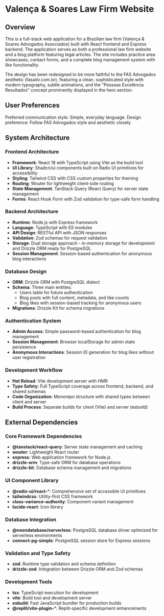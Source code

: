 # Valença & Soares Law Firm Website

## Overview

This is a full-stack web application for a Brazilian law firm (Valença & Soares Advogados Associados) built with React frontend and Express backend. The application serves as both a professional law firm website and a blog platform featuring legal articles. The site includes practice area showcases, contact forms, and a complete blog management system with like functionality.

The design has been redesigned to be more faithful to the FAS Advogados aesthetic (fasadv.com.br), featuring a clean, sophisticated style with modern typography, subtle animations, and the "Pessoas Excelência Resultados" concept prominently displayed in the hero section.

## User Preferences

Preferred communication style: Simple, everyday language.
Design preference: Follow FAS Advogados style and aesthetic closely

## System Architecture

### Frontend Architecture
- **Framework**: React 18 with TypeScript using Vite as the build tool
- **UI Library**: Shadcn/ui components built on Radix UI primitives for accessibility
- **Styling**: Tailwind CSS with CSS custom properties for theming
- **Routing**: Wouter for lightweight client-side routing
- **State Management**: TanStack Query (React Query) for server state management
- **Forms**: React Hook Form with Zod validation for type-safe form handling

### Backend Architecture
- **Runtime**: Node.js with Express framework
- **Language**: TypeScript with ES modules
- **API Design**: RESTful API with JSON responses
- **Validation**: Zod schemas for request validation
- **Storage**: Dual storage approach - in-memory storage for development and Drizzle ORM ready for PostgreSQL
- **Session Management**: Session-based authentication for anonymous blog interactions

### Database Design
- **ORM**: Drizzle ORM with PostgreSQL dialect
- **Schema**: Three main entities:
  - Users table for future authentication
  - Blog posts with full content, metadata, and like counts
  - Blog likes with session-based tracking for anonymous users
- **Migrations**: Drizzle Kit for schema migrations

### Authentication System
- **Admin Access**: Simple password-based authentication for blog management
- **Session Management**: Browser localStorage for admin state persistence
- **Anonymous Interactions**: Session ID generation for blog likes without user registration

### Development Workflow
- **Hot Reload**: Vite development server with HMR
- **Type Safety**: Full TypeScript coverage across frontend, backend, and shared schemas
- **Code Organization**: Monorepo structure with shared types between client and server
- **Build Process**: Separate builds for client (Vite) and server (esbuild)

## External Dependencies

### Core Framework Dependencies
- **@tanstack/react-query**: Server state management and caching
- **wouter**: Lightweight React router
- **express**: Web application framework for Node.js
- **drizzle-orm**: Type-safe ORM for database operations
- **drizzle-kit**: Database schema management and migrations

### UI Component Library
- **@radix-ui/react-***: Comprehensive set of accessible UI primitives
- **tailwindcss**: Utility-first CSS framework
- **class-variance-authority**: Component variant management
- **lucide-react**: Icon library

### Database Integration
- **@neondatabase/serverless**: PostgreSQL database driver optimized for serverless environments
- **connect-pg-simple**: PostgreSQL session store for Express sessions

### Validation and Type Safety
- **zod**: Runtime type validation and schema definition
- **drizzle-zod**: Integration between Drizzle ORM and Zod schemas

### Development Tools
- **tsx**: TypeScript execution for development
- **vite**: Build tool and development server
- **esbuild**: Fast JavaScript bundler for production builds
- **@replit/vite-plugin-***: Replit-specific development enhancements